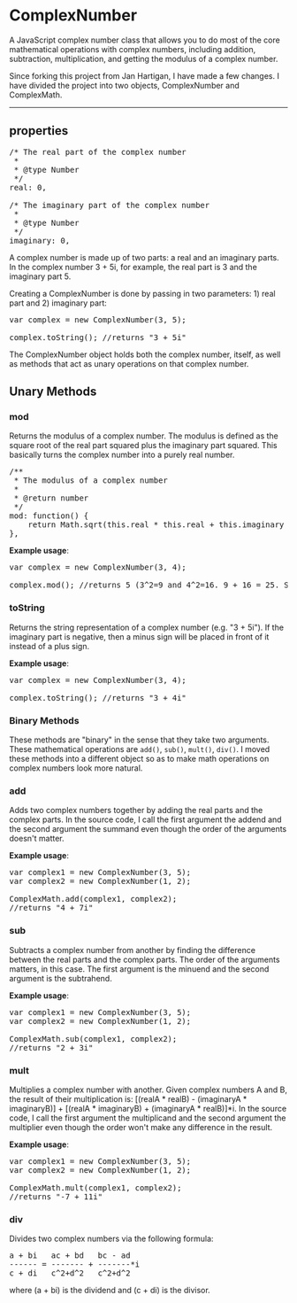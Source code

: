# ComplexNumber

A JavaScript complex number class that allows you to do most of the core mathematical operations with complex numbers, including addition, subtraction, multiplication, and getting the modulus of a complex number.

Since forking this project from Jan Hartigan, I have made a few changes.  I have divided the project into two objects, ComplexNumber and ComplexMath.

<hr />

## properties

<pre>
/* The real part of the complex number
 * 
 * @type Number
 */
real: 0,

/* The imaginary part of the complex number
 * 
 * @type Number
 */
imaginary: 0,
</pre>

A complex number is made up of two parts: a real and an imaginary parts. In the complex number 3 + 5i, for example, the real part is 3 and the imaginary part 5.

Creating a ComplexNumber is done by passing in two parameters: 1) real part and 2) imaginary part:

<pre>
var complex = new ComplexNumber(3, 5);

complex.toString(); //returns "3 + 5i"
</pre>

The ComplexNumber object holds both the complex number, itself, as well as methods that act as unary operations on that complex number.

## Unary Methods
### mod

Returns the modulus of a complex number. The modulus is defined as the square root of the real part squared plus the imaginary part squared. This basically turns the complex number into a purely real number.

<pre>
/**
 * The modulus of a complex number
 * 
 * @return number
 */
mod: function() {
    return Math.sqrt(this.real * this.real + this.imaginary * this.imaginary);
},
</pre>

**Example usage**:

<pre>
var complex = new ComplexNumber(3, 4);

complex.mod(); //returns 5 (3^2=9 and 4^2=16. 9 + 16 = 25. Square root of 25 is 5. 
</pre>

### toString

Returns the string representation of a complex number (e.g. "3 + 5i").  If the imaginary part is negative, then a minus sign will be placed in front of it instead of a plus sign.

**Example usage**:

<pre>
var complex = new ComplexNumber(3, 4);

complex.toString(); //returns "3 + 4i" 
</pre>

### Binary Methods

These methods are "binary" in the sense that they take two arguments.  These mathematical operations are `add()`, `sub()`, `mult()`, `div()`.  I moved these methods into a different object so as to make math operations on complex numbers look more natural.

### add

Adds two complex numbers together by adding the real parts and the complex parts.  In the source code, I call the first argument the addend and the second argument the summand even though the order of the arguments doesn't matter.

**Example usage**:

<pre>
var complex1 = new ComplexNumber(3, 5);
var	complex2 = new ComplexNumber(1, 2);

ComplexMath.add(complex1, complex2);
//returns "4 + 7i"
</pre>

### sub

Subtracts a complex number from another by finding the difference between the real parts and the complex parts.  The order of the arguments matters, in this case.  The first argument is the minuend and the second argument is the subtrahend.

**Example usage**:

<pre>
var complex1 = new ComplexNumber(3, 5);
var	complex2 = new ComplexNumber(1, 2);

ComplexMath.sub(complex1, complex2);
//returns "2 + 3i"
</pre>

### mult

Multiplies a complex number with another. Given complex numbers A and B, the result of their multiplication is: [(realA * realB) - (imaginaryA * imaginaryB)] + [(realA * imaginaryB) + (imaginaryA * realB)]*i.  In the source code, I call the first argument the multiplicand and the second argument the multiplier even though the order won't make any difference in the result.

**Example usage**:

<pre>
var complex1 = new ComplexNumber(3, 5);
var	complex2 = new ComplexNumber(1, 2);

ComplexMath.mult(complex1, complex2);
//returns "-7 + 11i"
</pre>

### div

Divides two complex numbers via the following formula:

<pre>
a + bi   ac + bd   bc - ad
------ = ------- + -------*i
c + di   c^2+d^2   c^2+d^2
</pre>

where (a + bi) is the dividend and (c + di) is the divisor.